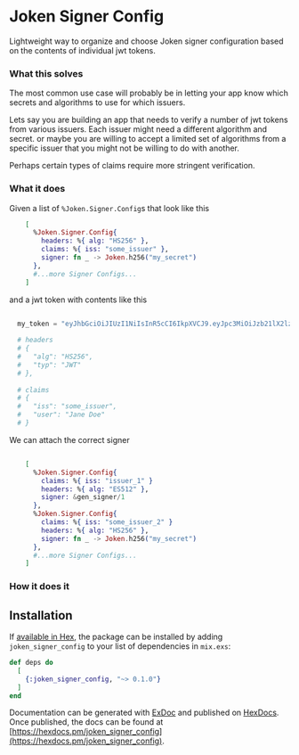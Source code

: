 # Joken Signer Config

Lightweight way to organize and choose Joken signer configuration based on the contents of individual jwt tokens.

### What this solves

The most common use case will probably be in letting your app know which secrets and algorithms to use for which issuers.

Lets say you are building an app that needs to verify a number of jwt tokens from various issuers. Each issuer might need a different algorithm and secret. or maybe you are willing to accept a limited set of algorithms from a specific issuer that you might not be willing to do with another.

Perhaps certain types of claims require more stringent verification.

### What it does

  Given a list of `%Joken.Signer.Config`s that look like this
  ```elixir
      [
        %Joken.Signer.Config{
          headers: %{ alg: "HS256" },
          claims: %{ iss: "some_issuer" },
          signer: fn _ -> Joken.h256("my_secret")
        },
        #...more Signer Configs...
      ]
  ```

  and a jwt token with contents like this

  ```elixir

    my_token = "eyJhbGciOiJIUzI1NiIsInR5cCI6IkpXVCJ9.eyJpc3MiOiJzb21lX2lzc3VlciIsInVzZXIiOiJKYW5lIERvZSJ9.07Od3YbENjGG9yAgErAEJe8CAvguIOG7JhcXs91nyk8"
    
    # headers
    # {
    #   "alg": "HS256",
    #   "typ": "JWT"
    # },
    
    # claims
    # {
    #   "iss": "some_issuer",
    #   "user": "Jane Doe"
    # }

  ```

  We can attach the correct signer 

  ```elixir

  ```

  ```elixir
      [
        %Joken.Signer.Config{
          claims: %{ iss: "issuer_1" }
          headers: %{ alg: "ES512" },
          signer: &gen_signer/1
        },
        %Joken.Signer.Config{
          claims: %{ iss: "some_issuer_2" }
          headers: %{ alg: "HS256" },
          signer: fn _ -> Joken.h256("my_secret")
        },
        #...more Signer Configs...
      ]
  ```

### How it does it

## Installation

If [available in Hex](https://hex.pm/docs/publish), the package can be installed
by adding `joken_signer_config` to your list of dependencies in `mix.exs`:

```elixir
def deps do
  [
    {:joken_signer_config, "~> 0.1.0"}
  ]
end
```

Documentation can be generated with [ExDoc](https://github.com/elixir-lang/ex_doc)
and published on [HexDocs](https://hexdocs.pm). Once published, the docs can
be found at [https://hexdocs.pm/joken_signer_config](https://hexdocs.pm/joken_signer_config).

